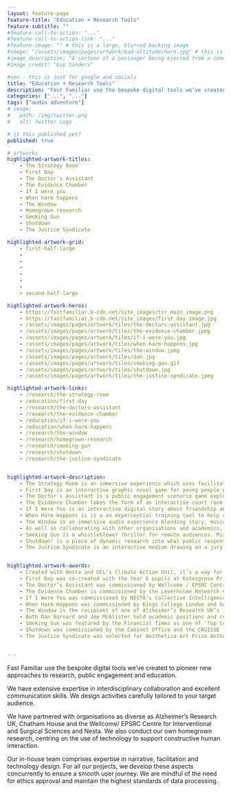 ```yaml
---
layout: feature-page
feature-title: "Education + Research Tools"
feature-subtitle: ""
#feature-call-to-action: "..."
#feature-call-to-action-link: "..."
#feature-image: "" # this is a large, blurred backing image
#image: "/assets/images/pages/artwork/bad-altitude/hero.jpg" # this is the image for an article
#image_description: "A cartoon of a passanger being ejected from a commercial plane. The seat has a large spring underneath."
#image_credit: "Guy Sanders"

#seo - this is just for google and socials
title: "Education + Research Tools"
description: "Fast Familiar use the bespoke digital tools we’ve created to pioneer new approaches to research, public engagement and education. We have extensive expertise in interdisciplinary collaboration and excellent communication skills. We design activities carefully tailored to your target audience."
categories: ["...", "..."]
tags: ["audio adventure"]
# image:
#   path: /img/twitter.png
#   alt: Twitter Logo

# is this published yet?
published: true

# artworks
highlighted-artwork-titles:
    - The Strategy Room
    - First Day
    - The Doctor's Assistant
    - The Evidence Chamber
    - If I were you
    - When harm happens
    - The Window
    - Homegrown research
    - Smoking Gun
    - Shutdown
    - The Justice Syndicate

highlighted-artwork-grid: 
    - first-half-large
    -
    -
    -
    -
    -
    -
    - second-half-large

highlighted-artwork-heros:
    - https://fastfamiliar.b-cdn.net/site_images/tsr_main_image.png
    - https://fastfamiliar.b-cdn.net/site_images/first_day_image.jpg
    - /assets/images/pages/artwork/tiles/the-doctors-assistant.jpg
    - /assets/images/pages/artwork/tiles/the-evidence-chamber.jpeg
    - /assets/images/pages/artwork/tiles/if-i-were-you.jpg
    - /assets/images/pages/artwork/tiles/when-harm-happens.jpg
    - /assets/images/pages/artwork/tiles/the-window.jpeg
    - /assets/images/pages/artwork/tiles/dan.jpg
    - /assets/images/pages/artwork/tiles/smoking-gun.gif
    - /assets/images/pages/artwork/tiles/shutdown.jpg
    - /assets/images/pages/artwork/tiles/the-justice-syndicate.jpeg

highlighted-artwork-links:
    - /research/the-strategy-room
    - /education/first-day
    - /research/the-doctors-assistant
    - /research/the-evidence-chamber
    - /education/if-i-were-you
    - /education/when-harm-happens
    - /research/the-window
    - /research/homegrown-research
    - /research/smoking-gun
    - /research/shutdown
    - /research/the-justice-syndicate


highlighted-artwork-description:
    - The Strategy Room is an immersive experience which uses facilitated discussion and social psychology to find out what non-experts really think about climate change policies. 
    - First Day is an interactive graphic novel game for young people preparing for secondary school. Players help Aleks on her first day at Parton Academy, when - as if there wasn’t already enough to think about - she discovers a shapeshifting creature in her bag…
    - The Doctor’s Assistant is a public engagement scenario game exploring near futures of data-driven healthcare. It helps researchers inform their work with public perceptions around artificial intelligence.
    - The Evidence Chamber takes the form of an interactive court room drama, and is simultaneously a public engagement tool and a way of doing research.
    - If I Were You is an interactive digital story about friendship and trying to do the right thing in a fast-moving world. Co-created with teenagers, it explores the decision we make about protest, citizenship and climate emergency.
    - When Harm Happens is is a an experiential training tool to help clinical professionals prepare for the potentially devastating consequences of critical incidents.
    - The Window is an immersive audio experience blending story, music and spatial sound. Spanning three generations and 40 years, it asks what we inherit from the past and what control we have over the future.
    - As well as collaborating with other organisations and academics, Fast Familiar undertake independent research, in line with our own interests.
    - Smoking Gun is a whistleblower thriller for remote audiences. Mixing game, digital art and social experiment, it asks how we can use digital clues to hold the people in power to account.
    - Shutdown! is a piece of dynamic research into what public response would be to a national power failure. The data collected during the game and debrief is used to inform government communications.
    - The Justice Syndicate is an interactive medium drawing on a jury format. It explores how taken-for-granted assumptions, intuitions and emotions influence decision-making.


highlighted-artwork-awards:
    - Created with Nesta and UCL’s Climate Action Unit, it’s a way for someone to walk in off the street and within an hour, to imagine the benefits of a Net Zero future, and to have their say on how we get there.
    - First Day was co-created with the Year 6 pupils at Katesgrove Primary School in Reading. It was supported using public funding by Arts Council England.
    - The Doctor’s Assistant was commissioned by Wellcome / EPSRC Centre for Interventional and Surgical Sciences and University College London Hospitals Biomedical Research Centre.
    - The Evidence Chamber is commissioned by the Leverhulme Research Centre for Forensic Science (LRCFS) at the University of Dundee. It was shortlisted for a 2021 Times Higher Education Award.
    - If I Were You was commissioned by NESTA’s Collective Intelligence Centre, and supported by Paul Hamlyn Foundation’s Ideas and Pioneers Fund.
    - When Harm Happens was commissioned by Kings College London and Guys and St Thomas’s Foundation Trust.
    - The Window is the recipient of one of Alzheimer’s Research UK’s inaugural Inspire Awards and a collaboration with the MRC Unit for Lifelong Health and Ageing.
    - Both Dan Barnard and Joe McAlister hold academic positions and research areas adjacent to Fast Familiar's practice.
    - Smoking Gun was featured by the Financial Times as one of 'Top ten dramas to enjoy at home’ (May 2020), and selected for the Centre for Investigate Journalism’s Logan Symposium.
    - Shutdown was commissioned by the Cabinet Office and the CRUISSE (Challenging Radical Uncertainty in Science, Society and the Environment) network.
    - The Justice Syndicate was selected for Aesthetica Art Prize Anthology, Future Now - 100 contemporary artists of 2020; and longlisted for the Lumen Prize.


---
```


Fast Familiar use the bespoke digital tools we’ve created to pioneer new approaches to research, public engagement and education.

We have extensive expertise in interdisciplinary collaboration and excellent communication skills. We design activities carefully tailored to your target audience.

We have partnered with organisations as diverse as Alzheimer’s Research UK, Chatham House and the Wellcome/ EPSRC Centre for Interventional and Surgical Sciences and Nesta. We also conduct our own homegrown research, centring on the use of technology to support constructive human interaction.

Our in-house team comprises expertise in narrative, facilitation and technology design. For all our projects, we develop these aspects concurrently to ensure a smooth user journey. We are mindful of the need for ethics approval and maintain the highest standards of data processing. 